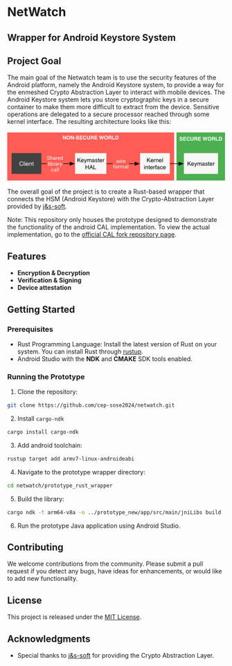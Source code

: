 # NetWatch

## Wrapper for Android Keystore System

## Project Goal

The main goal of the Netwatch team is to use the security features of the Android platform, namely the Android Keystore system, to provide a way for the enmeshed Crypto Abstraction Layer to interact with mobile devices. The Android Keystore system lets you store cryptographic keys in a secure container to make them more difficult to extract from the device. Sensitive operations are delegated to a secure processor reached through some kernel interface. The resulting architecture looks like this:

![alt text](static/access-to-keymaster.png)

The overall goal of the project is to create a Rust-based wrapper that connects the HSM (Android Keystore) with the Crypto-Abstraction Layer provided by [j&s-soft](https://github.com/nmshd).

Note: This repository only houses the prototype designed to demonstrate the functionality of the android CAL implementation. To view the actual implementation, go to the [official CAL fork repository page](https://github.com/cep-sose2024/rust-crypto-netwatch).

## Features

- **Encryption & Decryption**
- **Verification & Signing**
- **Device attestation**

## Getting Started

### Prerequisites

- Rust Programming Language: Install the latest version of Rust on your system. You can install Rust through [rustup](https://rustup.rs/).
- Android Studio with the **NDK** and **CMAKE** SDK tools enabled.

### Running the Prototype

1. Clone the repository:

```bash
git clone https://github.com/cep-sose2024/netwatch.git
```

2. Install `cargo-ndk`

```bash
cargo install cargo-ndk
```

3. Add android toolchain:

```bash
rustup target add armv7-linux-androideabi
```

4. Navigate to the prototype wrapper directory:

```bash
cd netwatch/prototype_rust_wrapper
```

5. Build the library:

```bash
cargo ndk -t arm64-v8a -o ../prototype_new/app/src/main/jniLibs build
```

6. Run the prototype Java application using Android Studio.

## Contributing

We welcome contributions from the community. Please submit a pull request if you detect any bugs, have ideas for enhancements, or would like to add new functionality.

## License

This project is released under the [MIT License](LICENSE).

## Acknowledgments

- Special thanks to [j&s-soft](https://github.com/nmshd) for providing the Crypto Abstraction Layer.
